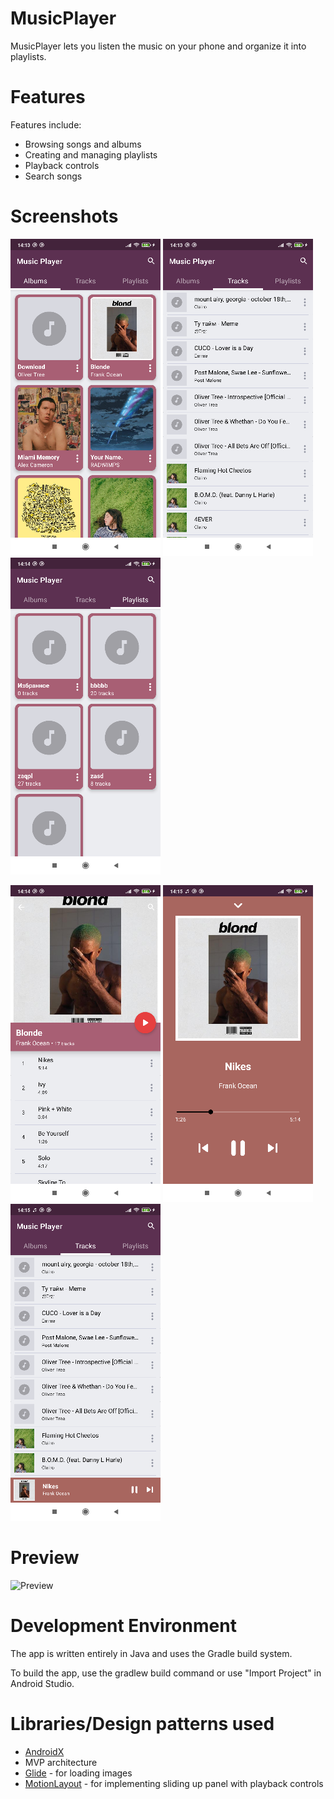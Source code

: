 # MusicPlayer

MusicPlayer lets you listen the music on your phone and organize it into playlists.

# Features

Features include:

- Browsing songs and albums
- Creating and managing playlists
- Playback controls
- Search songs

# Screenshots

![Albums](readme_images/albums.png "Albums")
![Tracks](readme_images/tracks.png "Tracks")
![Playlists](readme_images/playlists.png "Playlists")

![Album tracks](readme_images/album_tracks.png "Album tracks")
![Playback controls](readme_images/playback_controls.png "Playback controls")
![Tracks playing](readme_images/tracks_playing.png "Tracks playing")

# Preview

![Preview](readme_images/preview.gif "Preview")

# Development Environment

The app is written entirely in Java and uses the Gradle build system.

To build the app, use the gradlew build command or use "Import Project" in Android Studio.

# Libraries/Design patterns used

- [AndroidX][3]
- MVP architecture
- [Glide][1] - for loading images
- [MotionLayout][2] - for implementing sliding up panel with playback controls

[1]: https://bumptech.github.io/glide/
[2]: https://developer.android.com/training/constraint-layout/motionlayout
[3]: https://developer.android.com/jetpack/androidx




